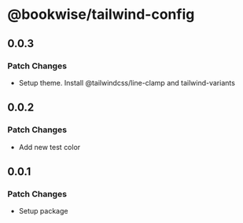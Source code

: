 # @bookwise/tailwind-config

## 0.0.3

### Patch Changes

- Setup theme. Install @tailwindcss/line-clamp and tailwind-variants

## 0.0.2

### Patch Changes

- Add new test color

## 0.0.1

### Patch Changes

- Setup package
